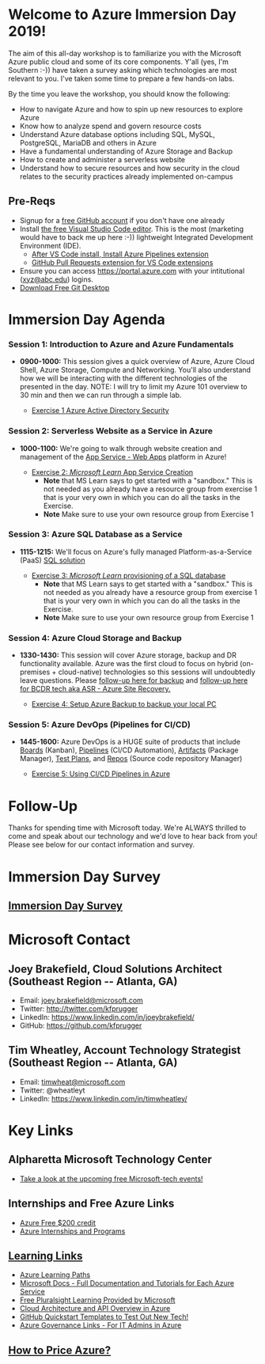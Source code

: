 # Welcome to Azure Immersion Day 2019!

The aim of this all-day workshop is to familiarize you with the Microsoft Azure public cloud and some of its core components. Y'all (yes, I'm Southern :-)) have taken a survey asking which technologies are most relevant to you. I've taken some time to prepare a few hands-on labs.   

By the time you leave the workshop, you should know the following:
- How to navigate Azure and how to spin up new resources to explore Azure
- Know how to analyze spend and govern resource costs
- Understand Azure database options including SQL, MySQL, PostgreSQL, MariaDB and others in Azure
- Have a fundamental understanding of Azure Storage and Backup
- How to create and administer a serverless website
- Understand how to secure resources and how security in the cloud relates to the security practices already implemented on-campus

## Pre-Reqs
- Signup for a [free GitHub account](https://github.com/) if you don't have one already
- Install [the free Visual Studio Code editor](https://code.visualstudio.com/Download). This is the most (marketing would have to back me up here :-)) lightweight Integrated Development Environment (IDE).
  - [After VS Code install, Install Azure Pipelines extension](https://marketplace.visualstudio.com/items?itemName=ms-azure-devops.azure-pipelines)
  - [GitHub Pull Requests extension for VS Code extensions](https://marketplace.visualstudio.com/items?itemName=GitHub.vscode-pull-request-github)
- Ensure you can access https://portal.azure.com with your intitutional (xyz@abc.edu) logins.
- [Download Free Git Desktop](https://desktop.github.com/)



# Immersion Day Agenda

### Session 1: Introduction to Azure and Azure Fundamentals 

- **0900-1000:** This session gives a quick overview of Azure, Azure Cloud Shell, Azure Storage, Compute and Networking. You'll also understand how we will be interacting with the different technologies of the presented in the day. NOTE: I will try to limit my Azure 101 overview to 30 min and then we can run through a simple lab.
  
  - [Exercise 1 Azure Active Directory Security](AAD/AAD.md)

### Session 2: Serverless Website as a Service in Azure
- **1000-1100:** We're going to walk through website creation and management of the [App Service - Web Apps](https://docs.microsoft.com/en-us/azure/app-service/overview) platform in Azure! 
  
  - [Exercise 2: *Microsoft Learn* App Service Creation](https://docs.microsoft.com/en-us/learn/modules/host-a-web-app-with-azure-app-service)
    - **Note** that MS Learn says to get started with a "sandbox." This is not needed as you already have a resource group from exercise 1 that is your very own in which you can do all the tasks in the Exercise.
    - **Note** Make sure to use your own resource group from Exercise 1

### Session 3: Azure SQL Database as a Service
- **1115-1215:** We'll focus on Azure's fully managed Platform-as-a-Service (PaaS) [SQL solution](https://docs.microsoft.com/en-us/azure/sql-database/)

  - [Exercise 3: *Microsoft Learn* provisioning of a SQL database](https://docs.microsoft.com/en-us/learn/modules/provision-azure-sql-db/)
    - **Note** that MS Learn says to get started with a "sandbox." This is not needed as you already have a resource group from exercise 1 that is your very own in which you can do all the tasks in the Exercise.
    - **Note** Make sure to use your own resource group from Exercise 1
  
### Session 4: Azure Cloud Storage and Backup
- **1330-1430:** This session will cover Azure storage, backup and DR functionality available. Azure was the first cloud to focus on hybrid (on-premises + cloud-native) technologies so this sessions will undoubtedly leave questions. Please [follow-up here for backup](https://docs.microsoft.com/en-us/azure/backup/backup-overview) and [follow-up here for BCDR tech aka ASR - Azure Site Recovery.](https://docs.microsoft.com/en-us/azure/site-recovery/)
  
  -  [Exercise 4: Setup Azure Backup to backup your local PC](backup/tutorial-backup-windows-server-to-azure.md)


### Session 5: Azure DevOps (Pipelines for CI/CD)
- **1445-1600:** Azure DevOps is a HUGE suite of products that include [Boards](https://docs.microsoft.com/en-us/azure/devops/boards/index) (Kanban), [Pipelines](https://docs.microsoft.com/en-us/azure/devops/pipelines/index) (CI/CD Automation), [Artifacts](https://docs.microsoft.com/en-us/azure/devops/artifacts/index?view=azure-devops) (Package Manager), [Test Plans](https://docs.microsoft.com/en-us/azure/devops/test/index-tp?view=azure-devops), and [Repos](https://docs.microsoft.com/en-us/azure/devops/repos/index?view=azure-devops) (Source code repository Manager)

  - [Exercise 5: Using CI/CD Pipelines in Azure](devops-project/exercise5.md)


# Follow-Up
Thanks for spending time with Microsoft today. We're ALWAYS thrilled to come and speak about our technology and we'd love to hear back from you! Please see below for our contact information and survey.
# Immersion Day Survey
## **[Immersion Day Survey](https://forms.office.com/Pages/ResponsePage.aspx?id=v4j5cvGGr0GRqy180BHbR3vmVKFttl1JjVF3shHsVeNUQVVQMVhBMTlINVUzUjU5U1gwWlo5MlNYTS4u)**
# Microsoft Contact
## Joey Brakefield, Cloud Solutions Architect (Southeast Region -- Atlanta, GA)
- Email:    joey.brakefield@microsoft.com 
- Twitter:  http://twitter.com/kfprugger
- LinkedIn: https://www.linkedin.com/in/joeybrakefield/ 
- GitHub:   https://github.com/kfprugger

## Tim Wheatley, Account Technology Strategist (Southeast Region -- Atlanta, GA)
- Email:    timwheat@microsoft.com
- Twitter:  @wheatleyt
- LinkedIn: https://www.linkedin.com/in/timwheatley/


# Key Links
## Alpharetta Microsoft Technology Center 
- [Take a look at the upcoming free Microsoft-tech events!](https://events.microsoft.com/?timeperiod=next90Days&isSharedInLocalViewMode=true&country=United%20States&language=English&city=Atlanta,%20Georgia,%20United%20States)

## Internships and Free Azure Links
- [Azure Free $200 credit](https://azure.microsoft.com/en-us/offers/ms-azr-0044p/)
- [Azure Internships and Programs](https://careers.microsoft.com/us/en/ur-lp-united-states)

## [Learning Links](https://github.com/kfprugger/MLDay/blob/master/Training.md#training-links-for-azure)
- [Azure Learning Paths](https://docs.microsoft.com/en-us/learn/browse/?products=azure%2Cvs-code)
- [Microsoft Docs - Full Documentation and Tutorials for Each Azure Service](https://docs.microsoft.com/en-us/azure/#pivot=products&panel=all)
- [Free Pluralsight Learning Provided by Microsoft](https://www.pluralsight.com/partners/microsoft/azure?aid=7010a000001xDURAA2)
- [Cloud Architecture and API Overview in Azure](https://channel9.msdn.com/shows/Azure-Friday/Learning-Azure-Part-2-Architecture-and-interactive-APIs-for-NET-and-REST-APIs?ocid=AID754288&wt.mc_id=CFID0314)
- [GitHub Quickstart Templates to Test Out New Tech!](https://github.com/Azure/azure-quickstart-templates)
- [Azure Governance Links - For IT Admins in Azure](https://www.linkedin.com/feed/update/urn:li:activity:6488065944924094464/)

## [How to Price Azure?](https://azure.microsoft.com/en-us/pricing/calculator/?msclkid=f7ddc7cbfbb91f535bb19b8084682384&OCID=AID719825_SEM_YI7Ea97y&lnkd=Bing_Azure_Brand&dclid=CInq6rjwieACFdBgwQodZYYAxw)
